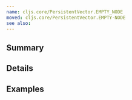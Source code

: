 ```yaml
---
name: cljs.core/PersistentVector.EMPTY_NODE
moved: cljs.core/PersistentVector.EMPTY-NODE
see also:
---
```


## Summary

## Details

## Examples
